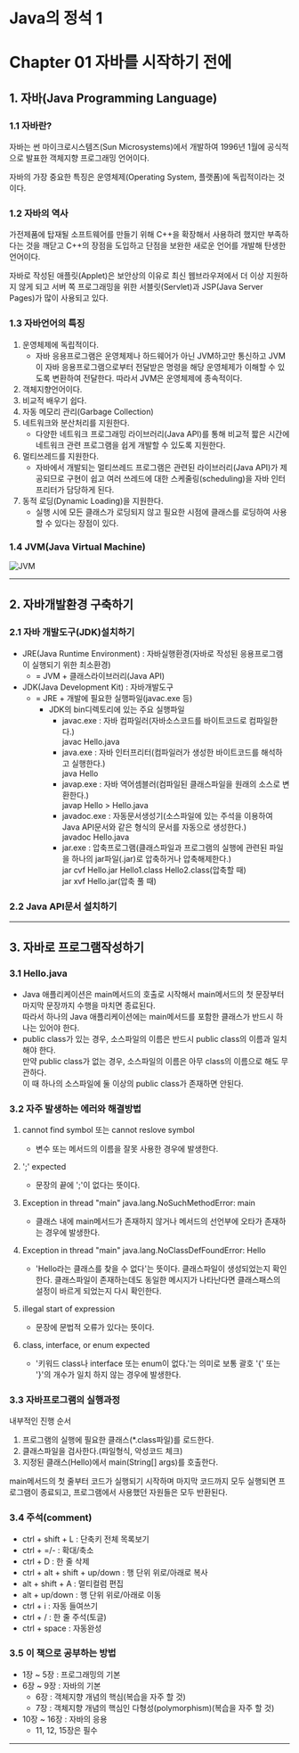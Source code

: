 Java의 정석 1
===========

# Chapter 01 자바를 시작하기 전에

## 1. 자바(Java Programming Language)

### 1.1 자바란?

자바는 썬 마이크로시스템즈(Sun Microsystems)에서 개발하여 1996년 1월에 공식적으로 발표한 객체지향 프로그래밍 언어이다.   

자바의 가장 중요한 특징은 운영체제(Operating System, 플랫폼)에 독립적이라는 것이다.   

### 1.2 자바의 역사

가전제품에 탑재될 소프트웨어를 만들기 위해 C++을 확장해서 사용하려 했지만 부족하다는 것을 깨닫고 C++의 장점을 도입하고 단점을 보완한 새로운 언어를 개발해 탄생한 언어이다.   

자바로 작성된 애플릿(Applet)은 보안상의 이유로 최신 웹브라우져에서 더 이상 지원하지 않게 되고 서버 쪽 프로그래밍을 위한 서블릿(Servlet)과 JSP(Java Server Pages)가 많이 사용되고 있다.

### 1.3 자바언어의 특징

1. 운영체제에 독립적이다.
   - 자바 응용프로그램은 운영체제나 하드웨어가 아닌 JVM하고만 통신하고 JVM이 자바 응용프로그램으로부터 전달받은 명령을 해당 운영체제가 이해할 수 있도록 변환하여 전달한다. 따라서 JVM은 운영체제에 종속적이다.
2. 객체지향언어이다.
3. 비교적 배우기 쉽다.
4. 자동 메모리 관리(Garbage Collection)
5. 네트워크와 분산처리를 지원한다.
   - 다양한 네트워크 프로그래밍 라이브러리(Java API)를 통해 비교적 짧은 시간에 네트워크 관련 프로그램을 쉽게 개발할 수 있도록 지원한다.
6. 멀티쓰레드를 지원한다.
   - 자바에서 개발되는 멀티쓰레드 프로그램은 관련된 라이브러리(Java API)가 제공되므로 구현이 쉽고 여러 쓰레드에 대한 스케줄링(scheduling)을 자바 인터프리터가 담당하게 된다.
7. 동적 로딩(Dynamic Loading)을 지원한다.
   - 실행 시에 모든 클래스가 로딩되지 않고 필요한 시점에 클래스를 로딩하여 사용할 수 있다는 장점이 있다.

### 1.4 JVM(Java Virtual Machine)

![JVM](https://github.com/jeuskim/Study/assets/165736497/ddc67d71-24ed-4b20-87a3-33928deed60f)



***

## 2. 자바개발환경 구축하기

### 2.1 자바 개발도구(JDK)설치하기

- JRE(Java Runtime Environment) : 자바실행환경(자바로 작성된 응용프로그램이 실행되기 위한 최소환경)
  - = JVM + 클래스라이브러리(Java API)
- JDK(Java Development Kit) : 자바개발도구
  - = JRE + 개발에 필요한 실행파일(javac.exe 등)
    - JDK의 bin디렉토리에 있는 주요 실행파일
      - javac.exe : 자바 컴파일러(자바소스코드를 바이트코드로 컴파일한다.)  
        javac Hello.java
      - java.exe : 자바 인터프리터(컴파일러가 생성한 바이트코드를 해석하고 실행한다.)  
        java Hello
      - javap.exe : 자바 역어셈블러(컴파일된 클래스파일을 원래의 소스로 변환한다.)  
        javap Hello > Hello.java
      - javadoc.exe : 자동문서생성기(소스파일에 있는 주석을 이용하여 Java API문서와 같은 형식의 문서를 자동으로 생성한다.)  
        javadoc Hello.java
      - jar.exe : 압축프로그램(클래스파일과 프로그램의 실행에 관련된 파일을 하나의 jar파일(.jar)로 압축하거나 압축해제한다.)  
        jar cvf Hello.jar Hello1.class Hello2.class(압축할 때)  
        jar xvf Hello.jar(압축 풀 때)

### 2.2 Java API문서 설치하기



***

## 3. 자바로 프로그램작성하기

### 3.1 Hello.java

- Java 애플리케이션은 main메서드의 호출로 시작해서 main메서드의 첫 문장부터 마지막 문장까지 수행을 마치면 종료된다.  
  따라서 하나의 Java 애플리케이션에는 main메서드를 포함한 클래스가 반드시 하나는 있어야 한다.
- public class가 있는 경우, 소스파일의 이름은 반드시 public class의 이름과 일치해야 한다.  
  만약 public class가 없는 경우, 소스파일의 이름은 아무 class의 이름으로 해도 무관하다.  
  이 때 하나의 소스파일에 둘 이상의 public class가 존재하면 안된다.



### 3.2 자주 발생하는 에러와 해결방법

1. cannot find symbol 또는 cannot reslove symbol
   - 변수 또는 메서드의 이름을 잘못 사용한 경우에 발생한다.

2. ';' expected
   - 문장의 끝에 ';'이 없다는 뜻이다.

3. Exception in thread "main" java.lang.NoSuchMethodError: main
   - 클래스 내에 main메서드가 존재하지 않거나 메서드의 선언부에 오타가 존재하는 경우에 발생한다.

4. Exception in thread "main" java.lang.NoClassDefFoundError: Hello
   - 'Hello라는 클래스를 찾을 수 없다'는 뜻이다. 클래스파일이 생성되었는지 확인한다.
     클래스파일이 존재하는데도 동일한 메시지가 나타난다면 클래스패스의 설정이 바르게 되었는지 다시 확인한다.

5. illegal start of expression
   - 문장에 문법적 오류가 있다는 뜻이다.

6. class, interface, or enum expected
   - '키워드 class나 interface 또는 enum이 없다.'는 의미로 보통 괄호 '{' 또는 '}'의 개수가 일치 하지 않는 경우에 발생한다.



### 3.3 자바프로그램의 실행과정

내부적인 진행 순서

1. 프로그램의 실행에 필요한 클래스(*.class파일)를 로드한다.
2. 클래스파일을 검사한다.(파일형식, 악성코드 체크)
3. 지정된 클래스(Hello)에서 main(String[] args)를 호출한다.

main메서드의 첫 줄부터 코드가 실행되기 시작하며 마지막 코드까지 모두 실행되면 프로그램이 종료되고, 프로그램에서 사용했던 자원들은 모두 반환된다.



### 3.4 주석(comment)

- ctrl + shift + L : 단축키 전체 목록보기
- ctrl + =/- : 확대/축소
- ctrl + D : 한 줄 삭제
- ctrl + alt + shift + up/down : 행 단위 위로/아래로 복사
- alt + shift + A : 멀티컬럼 편집
- alt + up/down : 행 단위 위로/아래로 이동
- ctrl + i : 자동 들여쓰기
- ctrl + / : 한 줄 주석(토글)
- ctrl + space : 자동완성



### 3.5 이 책으로 공부하는 방법

- 1장 ~ 5장 : 프로그래밍의 기본
- 6장 ~ 9장 : 자바의 기본
  - 6장 : 객체지향 개념의 핵심(복습을 자주 할 것)
  - 7장 : 객체지향 개념의 핵심인 다형성(polymorphism)(복습을 자주 할 것)
- 10장 ~ 16장 : 자바의 응용
  - 11, 12, 15장은 필수

***

